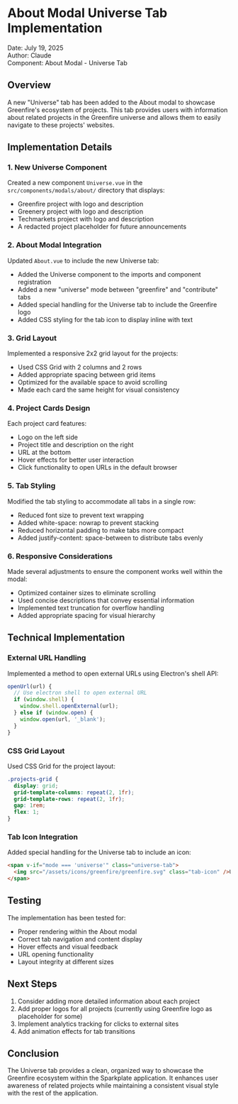 # About Modal Universe Tab Implementation

Date: July 19, 2025  
Author: Claude  
Component: About Modal - Universe Tab

## Overview

A new "Universe" tab has been added to the About modal to showcase Greenfire's ecosystem of projects. This tab provides users with information about related projects in the Greenfire universe and allows them to easily navigate to these projects' websites.

## Implementation Details

### 1. New Universe Component

Created a new component `Universe.vue` in the `src/components/modals/about/` directory that displays:
- Greenfire project with logo and description
- Greenery project with logo and description
- Techmarkets project with logo and description
- A redacted project placeholder for future announcements

### 2. About Modal Integration

Updated `About.vue` to include the new Universe tab:
- Added the Universe component to the imports and component registration
- Added a new "universe" mode between "greenfire" and "contribute" tabs
- Added special handling for the Universe tab to include the Greenfire logo
- Added CSS styling for the tab icon to display inline with text

### 3. Grid Layout

Implemented a responsive 2x2 grid layout for the projects:
- Used CSS Grid with 2 columns and 2 rows
- Added appropriate spacing between grid items
- Optimized for the available space to avoid scrolling
- Made each card the same height for visual consistency

### 4. Project Cards Design

Each project card features:
- Logo on the left side
- Project title and description on the right
- URL at the bottom
- Hover effects for better user interaction
- Click functionality to open URLs in the default browser

### 5. Tab Styling

Modified the tab styling to accommodate all tabs in a single row:
- Reduced font size to prevent text wrapping
- Added white-space: nowrap to prevent stacking
- Reduced horizontal padding to make tabs more compact
- Added justify-content: space-between to distribute tabs evenly

### 6. Responsive Considerations

Made several adjustments to ensure the component works well within the modal:
- Optimized container sizes to eliminate scrolling
- Used concise descriptions that convey essential information
- Implemented text truncation for overflow handling
- Added appropriate spacing for visual hierarchy

## Technical Implementation

### External URL Handling

Implemented a method to open external URLs using Electron's shell API:
```javascript
openUrl(url) {
  // Use electron shell to open external URL
  if (window.shell) {
    window.shell.openExternal(url);
  } else if (window.open) {
    window.open(url, '_blank');
  }
}
```

### CSS Grid Layout

Used CSS Grid for the project layout:
```css
.projects-grid {
  display: grid;
  grid-template-columns: repeat(2, 1fr);
  grid-template-rows: repeat(2, 1fr);
  gap: 1rem;
  flex: 1;
}
```

### Tab Icon Integration

Added special handling for the Universe tab to include an icon:
```html
<span v-if="mode === 'universe'" class="universe-tab">
  <img src="/assets/icons/greenfire/greenfire.svg" class="tab-icon" />Universe
</span>
```

## Testing

The implementation has been tested for:
- Proper rendering within the About modal
- Correct tab navigation and content display
- Hover effects and visual feedback
- URL opening functionality
- Layout integrity at different sizes

## Next Steps

1. Consider adding more detailed information about each project
2. Add proper logos for all projects (currently using Greenfire logo as placeholder for some)
3. Implement analytics tracking for clicks to external sites
4. Add animation effects for tab transitions

## Conclusion

The Universe tab provides a clean, organized way to showcase the Greenfire ecosystem within the Sparkplate application. It enhances user awareness of related projects while maintaining a consistent visual style with the rest of the application. 